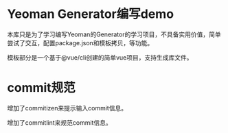 # Yeoman Generator编写demo

本库只是为了学习编写Yeoman的Generator的学习项目，不具备实用价值，简单尝试了交互，配置package.json和模板拷贝，等功能。

模板部分是一个基于@vue/cli创建的简单vue项目，支持生成库文件。

# commit规范

增加了commitizen来提示输入commit信息。

增加了commitlint来规范commit信息。